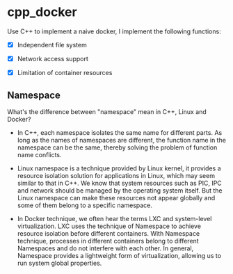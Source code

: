 # cpp_docker
Use C++ to implement a naive docker, I implement the following functions:

- [x] Independent file system

- [x] Network access support

- [x] Limitation of container resources

## Namespace
What's the difference between "namespace" mean in C++, Linux and Docker?

* In C++, each namespace isolates the same name for different parts. As long as the names of namespaces are different, the function name in the namespace can be the same, thereby solving the problem of function name conflicts.

* Linux namespace is a technique provided by Linux kernel, it provides a resource isolation solution for applications in Linux, which may seem similar to that in C++. We know that system resources such as PIC, IPC and network should be managed by the operating system itself. But the Linux namespace can make these resources not appear globally and some of them belong to a specific namespace.

* In Docker technique, we often hear the terms LXC and system-level virtualization. LXC uses the technique of Namespace to achieve resource isolation before different containers. With Namespace technique, processes in different containers belong to different Namespaces and do not interfere with each other. In general, Namespace provides a lightweight form of virtualization, allowing us to run system global properties.

